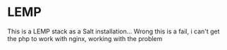 # LEMP
This is a LEMP stack as a Salt installation... Wrong this is a fail, i can't get the php to work with nginx,  working with the problem

